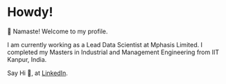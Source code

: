 # Howdy!

<!--**akashsonowal/akashsonowal** is a ✨ _special_ ✨ repository because its `README.md` (this file) appears on your GitHub profile.

Here are some ideas to get you started:

- 🔭 I’m currently working on ...
- 🌱 I’m currently learning ...
- 👯 I’m looking to collaborate on ...
- 🤔 I’m looking for help with ...
- 💬 Ask me about ...
- 📫 How to reach me: ...
- 😄 Pronouns: ...
- ⚡ Fun fact: ...
-->
:pray: Namaste! Welcome to my profile.  

I am currently working as a Lead Data Scientist at Mphasis Limited. I completed my Masters in Industrial and Management Engineering from IIT Kanpur, India.

Say Hi :wave:, at [LinkedIn](https://www.linkedin.com/in/akashsonowal/).
